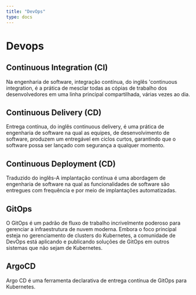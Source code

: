 ```yaml
---
title: "DevOps"
type: docs
---
```


# Devops

## Continuous Integration (CI)
Na engenharia de software, integração contínua, do inglês 'continuous integration, é a prática de mesclar todas as cópias de trabalho dos desenvolvedores em uma linha principal compartilhada, várias vezes ao dia. 

## Continuous Delivery (CD)
Entrega contínua, do inglês continuous delivery, é uma prática de engenharia de software na qual as equipes, de desenvolvimento de software, produzem um entregável em ciclos curtos, garantindo que o software possa ser lançado com segurança a qualquer momento.

## Continuous Deployment (CD)
Traduzido do inglês-A implantação contínua é uma abordagem de engenharia de software na qual as funcionalidades de software são entregues com frequência e por meio de implantações automatizadas.

## GitOps
O GitOps é um padrão de fluxo de trabalho incrivelmente poderoso para gerenciar a infraestrutura de nuvem moderna. Embora o foco principal esteja no gerenciamento de clusters do Kubernetes, a comunidade de DevOps está aplicando e publicando soluções de GitOps em outros sistemas que não sejam de Kubernetes.

## ArgoCD
Argo CD é uma ferramenta declarativa de entrega contínua de GitOps para Kubernetes.